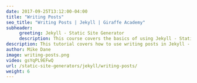 ```yaml
---
date: 2017-09-25T13:12:00-04:00
title: "Writing Posts"
seo_title: "Writing Posts | Jekyll | Giraffe Academy"
subheader:
     greeting: Jekyll - Static Site Generator
     description: This course covers the basics of using Jekyll - Static Site Generator. Work your way through the videos and we'll teach you everything you need to know to create a professional and scalable website or blog!
description: This tutorial covers how to use writing posts in Jekyll -  Static Site Generator.
author: Mike Dane
image: writing-posts.png
video: gsYqPL9EFwQ
url: /static-site-generators/jekyll/writing-posts/
weight: 6
---
```

